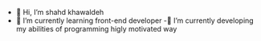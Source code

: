 - 👋 Hi, I’m shahd khawaldeh
- 🌱 I’m currently learning front-end developer
-🌱 I’m currently developing my abilities of programming higly motivated way


<!---
shahd-khawaldeh/shahd-khawaldeh is a ✨ special ✨ repository because its `README.md` (this file) appears on your GitHub profile.
You can click the Preview link to take a look at your changes.
--->

